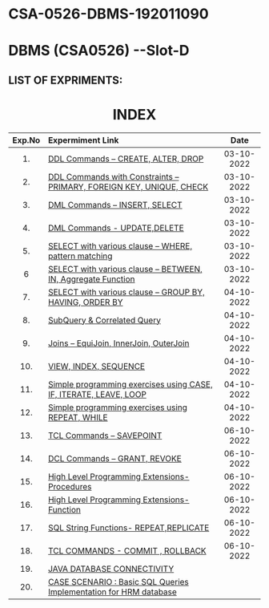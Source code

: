 # CSA-0526-DBMS-192011090

# DBMS (CSA0526) --Slot-D
## LIST OF EXPRIMENTS:

<h1 align="center"> INDEX </h1>



|Exp.No 		|Expermiment Link  	|Date 	|
|:---:|:---|:---:|
|1.		|[DDL Commands – CREATE, ALTER, DROP ](https://github.com/Gowtham152003/CSA-0526-DBMS-192011090/blob/main/EXP%201%20DBMS.txt )	|03-10-2022	|
|2.		|[DDL Commands with Constraints – PRIMARY, FOREIGN KEY, UNIQUE, CHECK ](https://github.com/Gowtham152003/CSA-0526-DBMS-192011090/blob/main/EXP%202%20DBMS.txt)<br/>	|03-10-2022		|
|3.		|[DML Commands – INSERT, SELECT ](https://github.com/Gowtham152003/CSA-0526-DBMS-192011090/blob/main/EXP%203%20DBMS.txt)<br/>	|03-10-2022		|
|4.		|[DML Commands - UPDATE,DELETE ](https://github.com/Gowtham152003/CSA-0526-DBMS-192011090/blob/main/EXP%204%20DBMS.txt)<br/>	|03-10-2022		|
|5.		|[SELECT with various clause – WHERE, pattern matching ](https://github.com/Gowtham152003/CSA-0526-DBMS-192011090/blob/main/EXP%205%20DBMS.txt)<br/>	|03-10-2022		|
|6		|[SELECT with various clause – BETWEEN, IN, Aggregate Function ](https://github.com/Gowtham152003/CSA-0526-DBMS-192011090/blob/main/EXP%206%20DBMS.txt)<br/>	|03-10-2022		|
|7.		|[SELECT with various clause – GROUP BY, HAVING, ORDER BY ](https://github.com/Gowtham152003/CSA-0526-DBMS-192011090/blob/main/EXP%207%20DBMS.txt)<br/>	|04-10-2022			|
|8.		|[SubQuery & Correlated Query ](https://github.com/Gowtham152003/CSA-0526-DBMS-192011090/blob/main/EXP%208%20DBMS.txt)<br/>	|  04-10-2022	     	|
|9.		|[Joins – EquiJoin, InnerJoin, OuterJoin](https://github.com/Gowtham152003/CSA-0526-DBMS-192011090/blob/main/EXP%209%20DBMS.txt)<br/>	| 04-10-2022	 	|
|10.		|[VIEW, INDEX, SEQUENCE ](https://github.com/Gowtham152003/CSA-0526-DBMS-192011090/blob/main/EXP%2010%20DBMS.txt)<br/>	|  04-10-2022		|
|11.		|[Simple programming  exercises using CASE, IF, ITERATE, LEAVE, LOOP ](https://github.com/Gowtham152003/CSA-0526-DBMS-192011090/blob/main/EXP%2011%20DBMS.txt)<br/>	| 04-10-2022			|
|12.		|[Simple programming  exercises using REPEAT, WHILE](https://github.com/Gowtham152003/CSA-0526-DBMS-192011090/blob/main/EXP%2012%20DBMS.txt)<br/>	|  04-10-2022	    |
|13.		|[TCL Commands – SAVEPOINT ](https://github.com/Gowtham152003/CSA-0526-DBMS-192011090/blob/main/EXP%2013%20DBMS.txt)<br/>	| 06-10-2022 		|
|14.		|[DCL Commands – GRANT, REVOKE ](https://github.com/Gowtham152003/CSA-0526-DBMS-192011090/blob/main/EXP%2014%20DBMS.txt)<br/>	|     06-10-2022 				|
|15.		|[High Level Programming Extensions-Procedures ](https://github.com/Gowtham152003/CSA-0526-DBMS-192011090/blob/main/EXP%2015%20DBMS.txt)<br/>	|   06-10-2022 		 	|
|16.		|[High Level Programming Extensions-Function ](https://github.com/Gowtham152003/CSA-0526-DBMS-192011090/blob/main/EXP%2016%20DBMS.txt)<br/>	|    06-10-2022 				|
|17.		|[SQL String Functions- REPEAT,REPLICATE ](https://github.com/Gowtham152003/CSA-0526-DBMS-192011090/blob/main/EXP%2017%20DBMS.txt)<br/>	|     06-10-2022 				|
|18.		|[TCL COMMANDS - COMMIT , ROLLBACK](https://github.com/Gowtham152003/CSA-0526-DBMS-192011090/blob/main/EXP%2018%20DBMS.txt)<br/>	|  06-10-2022 		 		|
|19.		|[JAVA DATABASE CONNECTIVITY](https://github.com/Gowtham152003/CSA-0526-DBMS-192011090/blob/main/EXP%2019%20DBMS.txt)<br/>	|    	|
|20.		|[ CASE SCENARIO : Basic SQL Queries Implementation for HRM database](https://github.com/Gowtham152003/CSA-0526-DBMS-192011090/blob/main/EXP%2020%20EMP%20SCENARIO.txt)<br/>	|    	|


